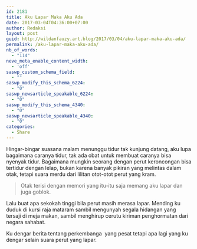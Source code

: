 ```yaml
---
id: 2181
title: Aku Lapar Maka Aku Ada
date: 2017-03-04T04:36:00+07:00
author: Redaksi
layout: post
guid: http://wildanfauzy.art.blog/2017/03/04/aku-lapar-maka-aku-ada/
permalink: /aku-lapar-maka-aku-ada/
nb_of_words:
  - "114"
neve_meta_enable_content_width:
  - 'off'
saswp_custom_schema_field:
  - ""
saswp_modify_this_schema_6224:
  - "0"
saswp_newsarticle_speakable_6224:
  - "0"
saswp_modify_this_schema_4340:
  - "0"
saswp_newsarticle_speakable_4340:
  - "0"
categories:
  - Share
---
```

Hingar-bingar suasana malam menunggu tidur tak kunjung datang, aku lupa bagaimana caranya tidur, tak ada obat untuk membuat caranya bisa nyenyak tidur. Bagaimana mungkin seorang dengan perut keroncongan bisa tertidur dengan lelap, bukan karena banyak pikiran yang melintas dalam otak, tetapi suara merdu dari lilitan otot-otot perut yang kram.

<blockquote class="wp-block-quote">
  <p>
    Otak terisi dengan memori yang itu-itu saja memang aku lapar dan juga goblok.
  </p>
</blockquote>

Lalu buat apa sekokah tinggi bila perut masih merasa lapar. Mending ku duduk di kursi raja mataram sambil mengunyah segala hidangan yang tersaji di meja makan, sambil menghirup cerutu kiriman penghormatan dari negara sahabat.

Ku dengar berita tentang perkembanga &nbsp;yang pesat tetapi apa lagi yang ku dengar selain suara perut yang lapar.